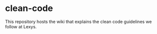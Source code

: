 # clean-code
This repository hosts the wiki that explains the clean code guidelines we follow at Lexys.
